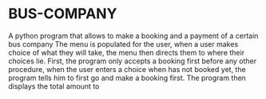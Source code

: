 # BUS-COMPANY
A python program that allows to make a booking and a payment of a certain bus company
The menu is populated for the user, when a user makes choice of what they will take, the menu then directs them to where their choices lie.
First, the program only accepts a booking first before any other procedure, when the user enters a choice when has not booked yet, the program tells him to first go and make a booking first.
The program then displays the total amount to
